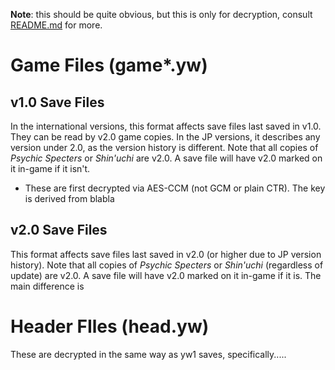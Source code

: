 **Note**: this should be quite obvious, but this is only for decryption, consult [README.md](https://github.com/n123git/YWSaveEditor/blob/main/docs/README.md) for more.

# Game Files (game*.yw)

## v1.0 Save Files
In the international versions, this format affects save files last saved in v1.0. They can be read by v2.0 game copies. In the JP versions, it describes any version under 2.0, as the version history is different. Note that all copies of _Psychic Specters_ or _Shin'uchi_ are v2.0. A save file will have v2.0 marked on it in-game if it isn't.
* These are first decrypted via AES-CCM (not GCM or plain CTR). The key is derived from blabla

## v2.0 Save Files
This format affects save files last saved in v2.0 (or higher due to JP version history). Note that all copies of _Psychic Specters_ or _Shin'uchi_ (regardless of update) are v2.0. A save file will have v2.0 marked on it in-game if it is. The main difference is 


# Header FIles (head.yw)
These are decrypted in the same way as yw1 saves, specifically.....
